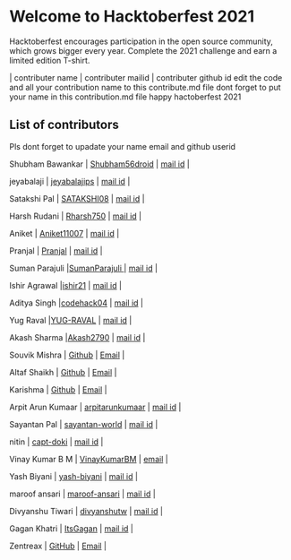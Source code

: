 <h1>Welcome to Hacktoberfest 2021</h1>
<p>Hacktoberfest encourages participation in the open source community, which grows bigger every year. Complete the 2021 challenge and earn a limited edition T-shirt.</p>
| contributer name | contributer mailid | contributer github id
edit the code and  all your contribution name to this contribute.md file
dont forget to put your name in  this contribution.md file
happy hactoberfest 2021
<h2>List of contributors</h2>
<p>Pls dont forget to upadate your name email and github userid</p>

<p>Shubham Bawankar | <a href="https://github.com/Shubham56-droid">Shubham56droid</a>  | <a href="shubhambawankar735@gmail.com">mail id</a> |</p>
<p>jeyabalaji | <a href="https://https://github.com/jaibalajiui?tab=repositories">jeyabalajips</a>  | <a href="jeyabalajijbp@gmail.com">mail id</a> |</p>
<p>Satakshi Pal | <a href="https://github.com/SATAKSHI08">SATAKSHI08</a>  | <a href="satakshi.pal.civ19@itbhu.ac.in">mail id</a> |</p>
<p>Harsh Rudani | <a href="https://github.com/Rharsh750">Rharsh750</a>  | <a href="rudaniharsh7@gmail.com">mail id</a> |</p>
<p>Aniket | <a href="https://github.com/Aniket11007">Aniket11007</a>  | <a href="aniketjh617@gmail.com">mail id</a> |</p>
<p>Pranjal | <a href="https://github.com/pranjal-aggarwal">Pranjal</a>  | <a href="67028358+pranjal-aggarwal@users.noreply.github.com">mail id</a> |</p>
<p>Suman Parajuli |<a href="https://github.com/SumanParajuli">SumanParajuli </a> | <a href="sumansupercell@gmail.com">mail id</a> | </p>
<p>Ishir Agrawal |<a href="https://github.com/ishir21">ishir21</a> | <a href="ishiragrawal02@gmail.com">mail id</a> | </p>
<p>Aditya Singh |<a href="https://github.com/codehack04">codehack04</a> | <a href="adityaanu04ss@gmail.com">mail id</a> | </p>
<p>Yug Raval |<a href="https://github.com/YUG-RAVAL">YUG-RAVAL</a> | <a href="yugsraval@gmail.com">mail id</a> | </p>
<p>Akash Sharma |<a href="https://github.com/Akash2790">Akash2790</a> | <a href="akashsh27901@gmail.com">mail id</a> | </p>
<p>Souvik Mishra | <a href="https://github.com/souvikmishra">Github</a> | <a href="mishra.souvik911@gmail.com">Email</a> | </p>
<p>Altaf Shaikh | <a href="https://github.com/altafshaikh">Github</a> | <a href="altafshaikh@teachmebro.com">Email</a> | </p>
<p>Karishma | <a href="https://github.com/Divya333">Github</a> | <a href="vaddidivyasrikarishma@gmail.com.com">Email</a> | </p>
<p>Arpit Arun Kumaar | <a href="https://github.com/arpitarunkumaar">arpitarunkumaar</a> | <a href="arpitak14@outlook.com">mail id</a> | </p>
<p>Sayantan Pal | <a href="https://github.com/sayantan-world">sayantan-world</a> | <a href="sayantan.world98@gmail.com">mail id</a> | </p>
<p>nitin | <a href="https://https://github.com/capt-doki">capt-doki</a>  | <a href="nitinkumarmishra.btcivil20@pec.edu.in">mail id</a> |</p>
<p>Vinay Kumar  B M | <a href="https://github.com/VinayKumarBM">VinayKumarBM</a> | <a href="bmvinayk@gmail.com">email</a> | </p>
<p>Yash Biyani | <a href="https://github.com/biyaniyash23">yash-biyani</a> | <a href="workyash23@gmail.com">mail id</a> | </p>
<p>maroof ansari | <a href="https://github.com/maroof31">maroof-ansari</a> | <a href="maroofansari144@gmail.com">mail id</a> | </p>
<p>Divyanshu Tiwari | <a href="https://github.com/divyanshutw">divyanshutw</a> | <a href="divyanshutw@gmail.com">mail id</a> | </p>
<p>Gagan Khatri | <a href="https://github.com/ItsGagan">ItsGagan</a> | <a href="itsgagankhatri@gmail.com">mail id</a> | </p>


<p>Zentreax | <a href="https://https://github.com/zentreax">GitHub</a>  | <a href="zen@zentreax.dev">Email</a> |</p>


